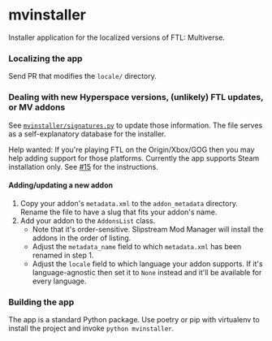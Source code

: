 # mvinstaller

Installer application for the localized versions of FTL: Multiverse.

### Localizing the app

Send PR that modifies the `locale/` directory.

### Dealing with new Hyperspace versions, (unlikely) FTL updates, or MV addons

See [`mvinstaller/signatures.py`](mvinstaller/signatures.py) to update those information.
The file serves as a self-explanatory database for the installer.

Help wanted: If you're playing FTL on the Origin/Xbox/GOG then you may help adding support for those platforms.
Currently the app supports Steam installation only.
See [#15](https://github.com/ftl-mv-translation/mvinstaller/issues/15) for the instructions.

#### Adding/updating a new addon

1. Copy your addon's `metadata.xml` to the `addon_metadata` directory.
   Rename the file to have a slug that fits your addon's name.
2. Add your addon to the `AddonsList` class.
   * Note that it's order-sensitive. Slipstream Mod Manager will install the addons in the order of listing.
   * Adjust the `metadata_name` field to which `metadata.xml` has been renamed in step 1.
   * Adjust the `locale` field to which language your addon supports.
     If it's language-agnostic then set it to `None` instead and it'll be available for every language.

### Building the app

The app is a standard Python package. Use poetry or pip with virtualenv to install the project and invoke
`python mvinstaller`.

